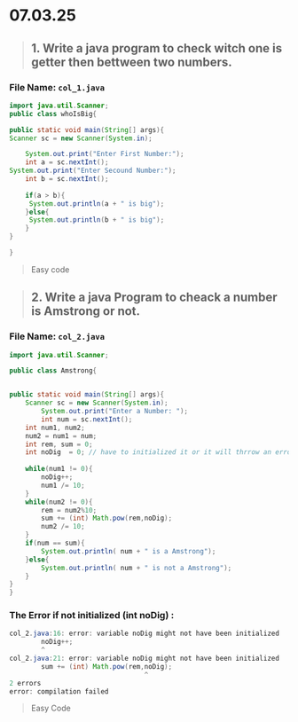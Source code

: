 # 07.03.25
> ## 1. Write a java program to check witch one is getter then bettween two numbers.
### File Name: `col_1.java`
```java
import java.util.Scanner;
public class whoIsBig{

public static void main(String[] args){
Scanner sc = new Scanner(System.in);

	System.out.print("Enter First Number:");
	int a = sc.nextInt();
System.out.print("Enter Secound Number:");
	int b = sc.nextInt();
	
	if(a > b){
	 System.out.println(a + " is big");
	}else{
	 System.out.println(b + " is big");
	}
}

}
```
> Easy code 

> ## 2. Write a java Program to cheack a number is Amstrong or not.

### File Name: `col_2.java`

```java 
import java.util.Scanner;

public class Amstrong{


public static void main(String[] args){
	Scanner sc = new Scanner(System.in);
		System.out.print("Enter a Number: ");
		int num = sc.nextInt();
	int num1, num2;
	num2 = num1 = num;
	int rem, sum = 0;
	int noDig  = 0; // have to initialized it or it will thrrow an error showing bellow 
	
	while(num1 != 0){
		noDig++;
		num1 /= 10;
	}
	while(num2 != 0){
		rem = num2%10;
		sum += (int) Math.pow(rem,noDig);
		num2 /= 10;
	}
	if(num == sum){
		System.out.println( num + " is a Amstrong");
	}else{
		System.out.println( num + " is not a Amstrong");
	}
}
}
```
### The Error if not initialized (int noDig) :
```java 
col_2.java:16: error: variable noDig might not have been initialized
		noDig++;
		^
col_2.java:21: error: variable noDig might not have been initialized
		sum += (int) Math.pow(rem,noDig);
		                          ^
2 errors
error: compilation failed

```
> Easy Code  